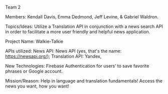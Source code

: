 Team 2

Members:  Kendall Davis, Emma Dedmond, Jeff Levine, & Gabriel Waldron.

Topics/Ideas: Utilize a Translation API in conjunction with a news search API in order to facilitate a more user friendly and helpful news application.

Project Name: Walkie-Talkie

APIs utilized: News API: News API (yes, that's the name: https://newsapi.org/); Translation API: Yandex, 

New Technologies: Firebase Authentication for users’ to save favorite phrases or Google account.

Mission/Reason: Help in language and translation fundamentals! Access the news you want, how you want!